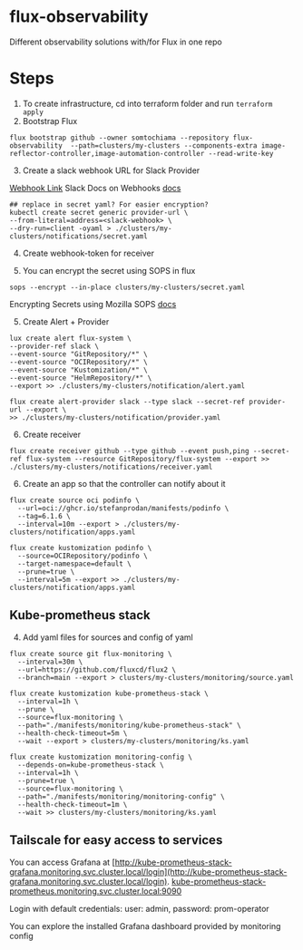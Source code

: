 # flux-observability
Different observability solutions with/for Flux in one repo

# Steps
1. To create infrastructure, cd into terraform folder and run `terraform apply`
2. Bootstrap Flux
```
flux bootstrap github --owner somtochiama --repository flux-observability  --path=clusters/my-clusters --components-extra image-reflector-controller,image-automation-controller --read-write-key
```
3. Create a slack webhook URL for Slack Provider

[Webhook Link](https://testflux.slack.com/services/B041D3SPU2W)
Slack Docs on Webhooks [docs](https://api.slack.com/messaging/webhooks)
```
## replace in secret yaml? For easier encryption?
kubectl create secret generic provider-url \
--from-literal=address=<slack-webhook> \
--dry-run=client -oyaml > ./clusters/my-clusters/notifications/secret.yaml
```
4. Create webhook-token for receiver

5. You can encrypt the secret using SOPS in flux
```
sops --encrypt --in-place clusters/my-clusters/secret.yaml
```
Encrypting Secrets using Mozilla SOPS [docs](https://fluxcd.io/flux/guides/mozilla-sops/#encrypting-secrets-using-various-cloud-providers)

5. Create Alert + Provider
```
lux create alert flux-system \
--provider-ref slack \
--event-source "GitRepository/*" \
--event-source "OCIRepository/*" \
--event-source "Kustomization/*" \
--event-source "HelmRepository/*" \
--export >> ./clusters/my-clusters/notification/alert.yaml

flux create alert-provider slack --type slack --secret-ref provider-url --export \
>> ./clusters/my-clusters/notification/provider.yaml
```
6. Create receiver
```
flux create receiver github --type github --event push,ping --secret-ref flux-system --resource GitRepository/flux-system --export >> ./clusters/my-clusters/notifications/receiver.yaml 
```

6. Create an app so that the controller can notify about it 
```
flux create source oci podinfo \
  --url=oci://ghcr.io/stefanprodan/manifests/podinfo \
  --tag=6.1.6 \
  --interval=10m --export > ./clusters/my-clusters/notification/apps.yaml

flux create kustomization podinfo \
  --source=OCIRepository/podinfo \
  --target-namespace=default \
  --prune=true \
  --interval=5m --export >> ./clusters/my-clusters/notification/apps.yaml
```

## Kube-prometheus stack
4. Add yaml files for sources and config of yaml
```
flux create source git flux-monitoring \         
  --interval=30m \
  --url=https://github.com/fluxcd/flux2 \
  --branch=main --export > clusters/my-clusters/monitoring/source.yaml

flux create kustomization kube-prometheus-stack \
  --interval=1h \
  --prune \
  --source=flux-monitoring \
  --path="./manifests/monitoring/kube-prometheus-stack" \
  --health-check-timeout=5m \
  --wait --export > clusters/my-clusters/monitoring/ks.yaml

flux create kustomization monitoring-config \
  --depends-on=kube-prometheus-stack \
  --interval=1h \
  --prune=true \
  --source=flux-monitoring \
  --path="./manifests/monitoring/monitoring-config" \
  --health-check-timeout=1m \
  --wait >> clusters/my-clusters/monitoring/ks.yaml
```

## Tailscale for easy access to services


You can access Grafana at [http://kube-prometheus-stack-grafana.monitoring.svc.cluster.local/login](http://kube-prometheus-stack-grafana.monitoring.svc.cluster.local/login).
[kube-prometheus-stack-prometheus.monitoring.svc.cluster.local:9090](kube-prometheus-stack-prometheus)

Login with default credentials: 
user: admin, password: prom-operator


You can explore the installed Grafana dashboard provided by monitoring config



